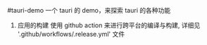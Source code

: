 #tauri-demo
一个 tauri 的 demo，来探索 tauri 的各种功能

1. 应用的构建
使用 github action 来进行跨平台的编译与构建, 详细见 '.github/workflows/.release.yml' 文件

